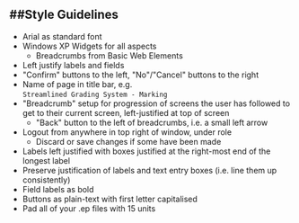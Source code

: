 ##Style Guidelines
------------------
+ Arial as standard font
+ Windows XP Widgets for all aspects
	+ Breadcrumbs from Basic Web Elements
+ Left justify labels and fields
+ "Confirm" buttons to the left, "No"/"Cancel" buttons to the right
+ Name of page in title bar, e.g.  
`Streamlined Grading System - Marking`
+ "Breadcrumb" setup for progression of screens the user has followed to get to their current screen, left-justified at top of screen
	+ "Back" button to the left of breadcrumbs, i.e. a 	  small left arrow
+ Logout from anywhere in top right of window, under role
	+ Discard  or save changes if some have been made
+ Labels left justified with boxes justified at the right-most end of the longest label
+ Preserve justification of labels and text entry boxes (i.e. line them up consistently)
+ Field labels as bold
+ Buttons as plain-text with first letter capitalised
+ Pad all of your .ep files with 15 units
